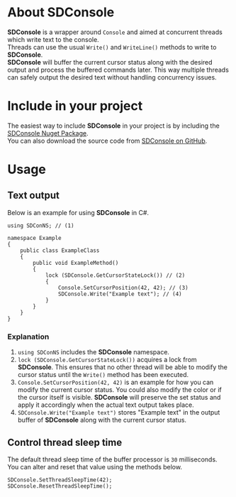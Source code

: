 # About **SDConsole**
**SDConsole** is a wrapper around `Console` and aimed at concurrent threads which write text to the console.  
Threads can use the usual `Write()` and `WriteLine()` methods to write to **SDConsole**.  
**SDConsole** will buffer the current cursor status along with the desired output and process the buffered commands later. This way multiple threads can safely output the desired text without handling concurrency issues.
# Include in your project
The easiest way to include **SDConsole** in your project is by including the [SDConsole Nuget Package](https://www.nuget.org/packages/SDConsole/).  
You can also download the source code from [SDConsole on GitHub](https://github.com/SeanDorff/SDConsole/).
# Usage
## Text output
Below is an example for using **SDConsole** in C#.  
```
using SDConNS; // (1)

namespace Example
{
    public class ExampleClass
    {
        public void ExampleMethod()
        {
            lock (SDConsole.GetCursorStateLock()) // (2)
            {
                Console.SetCursorPosition(42, 42); // (3)
                SDConsole.Write("Example text"); // (4)
            }
        }
    }
}
```
### Explanation
1. `using SDConNS` includes the **SDConsole** namespace.
2. `lock (SDConsole.GetCursorStateLock())` acquires a lock from **SDConsole**. This ensures that no other thread will be able to modify the cursor status until the `Write()` method has been executed.
3. `Console.SetCursorPosition(42, 42)` is an example for how you can modify the current cursor status. You could also modify the color or if the cursor itself is visible. **SDConsole** will preserve the set status and apply it accordingly when the actual text output takes place.
4. `SDConsole.Write("Example text")` stores "Example text" in the output buffer of **SDConsole** along with the current cursor status.
## Control thread sleep time
The default thread sleep time of the buffer processor is `30` milliseconds.  
You can alter and reset that value using the methods below.
```
SDConsole.SetThreadSleepTime(42);
SDConsole.ResetThreadSleepTime();
```